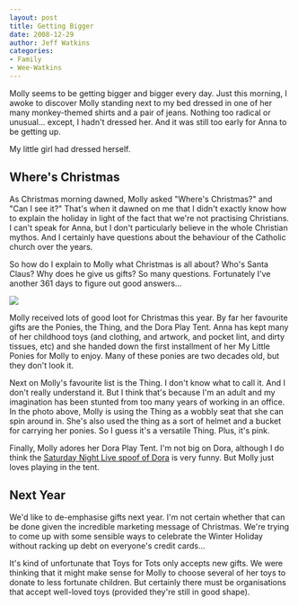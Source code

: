 ```yaml
---
layout: post
title: Getting Bigger
date: 2008-12-29
author: Jeff Watkins
categories:
- Family
- Wee-Watkins
---
```


Molly seems to be getting bigger and bigger every day. Just this morning, I awoke to discover Molly standing next to my bed dressed in one of her many monkey-themed shirts and a pair of jeans. Nothing too radical or unusual... except, I hadn't dressed her. And it was still too early for Anna to be getting up.

My little girl had dressed herself.

## Where's Christmas ##

As Christmas morning dawned, Molly asked "Where's Christmas?" and "Can I see it?" That's when it dawned on me that I didn't exactly know how to explain the holiday in light of the fact that we're not practising Christians. I can't speak for Anna, but I don't particularly believe in the whole Christian mythos. And I certainly have questions about the behaviour of the Catholic church over the years.

So how do I explain to Molly what Christmas is all about? Who's Santa Claus? Why does he give us gifts? So many questions. Fortunately I've another 361 days to figure out good answers...

<div class="figure"><a href="http://www.flickr.com/photos/51164044@N00/3147519911" title="View 'Molly on XMas Morning' on Flickr.com"><img class="photo" src="http://farm4.static.flickr.com/3203/3147519911_05dfeac9e5.jpg" ></a></div>

Molly received lots of good loot for Christmas this year. By far her favourite gifts are the Ponies, the Thing, and the Dora Play Tent. Anna has kept many of her childhood toys (and clothing, and artwork, and pocket lint, and dirty tissues, etc) and she handed down the first installment of her My Little Ponies for Molly to enjoy. Many of these ponies are two decades old, but they don't look it.

Next on Molly's favourite list is the Thing. I don't know what to call it. And I don't really understand it. But I think that's because I'm an adult and my imagination has been stunted from too many years of working in an office. In the photo above, Molly is using the Thing as a wobbly seat that she can spin around in. She's also used the thing as a sort of helmet and a bucket for carrying her ponies. So I guess it's a versatile Thing. Plus, it's pink.

Finally, Molly adores her Dora Play Tent. I'm not big on Dora, although I do think the [Saturday Night Live spoof of Dora](http://www.nbc.com/Saturday_Night_Live/video/clips/tv-funhouse-maraka/84996/) is very funny. But Molly just loves playing in the tent.

## Next Year ##

We'd like to de-emphasise gifts next year. I'm not certain whether that can be done given the incredible marketing message of Christmas. We're trying to come up with some sensible ways to celebrate the Winter Holiday without racking up debt on everyone's credit cards...

It's kind of unfortunate that Toys for Tots only accepts new gifts. We were thinking that it might make sense for Molly to choose several of her toys to donate to less fortunate children. But certainly there must be organisations that accept well-loved toys (provided they're still in good shape).